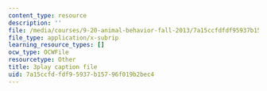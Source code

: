 ```yaml
---
content_type: resource
description: ''
file: /media/courses/9-20-animal-behavior-fall-2013/7a15ccfdfdf95937b15796f019b2bec4_472249.vtt
file_type: application/x-subrip
learning_resource_types: []
ocw_type: OCWFile
resourcetype: Other
title: 3play caption file
uid: 7a15ccfd-fdf9-5937-b157-96f019b2bec4
---
```

